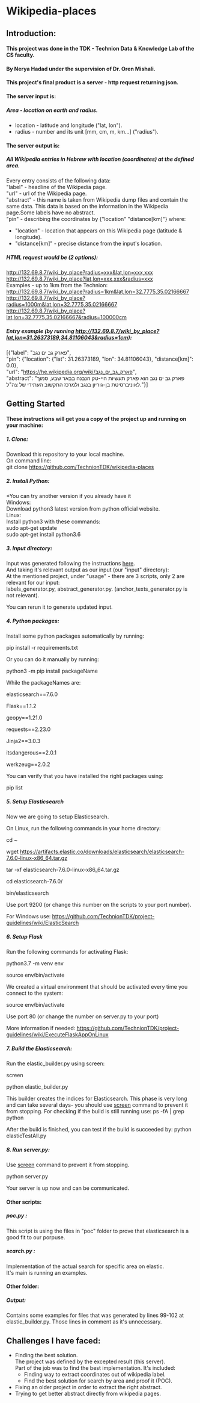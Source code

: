 # Wikipedia-places  
## Introduction:  
#### This project was done in the TDK - Technion Data & Knowledge Lab of the CS faculty.  
#### By Nerya Hadad under the supervision of Dr. Oren Mishali.  
  
#### This project's final product is a server - http request returning json.  
  
#### The server input is:  
##### Area - location on earth and radius.  
  * location - latitude and longitude ("lat, lon").  
  * radius - number and its unit [mm, cm, m, km...] ("radius").  
  
#### The server output is:  
##### All Wikipedia entries in Hebrew with location (coordinates) at the defined area.  
Every entry consists of the following data:  
"label" - headline of the Wikipedia page.  
"url" - url of the Wikipedia page.  
"abstract" - this name is taken from Wikipedia dump files and contain the same data. This data is based on the information in the Wikipedia page.Some labels have no abstract.  
"pin" - describing the coordinates by {"location" "distance[km]"} where:
  * "location" - location that appears on this Wikipedia page (latitude & longitude).  
  * "distance[km]" - precise distance from the input's location.  

  
##### HTML request would be (2 options):  
http://132.69.8.7/wiki_by_place?radius=xxx&lat,lon=xxx,xxx  
http://132.69.8.7/wiki_by_place?lat,lon=xxx,xxx&radius=xxx  
Examples - up to 1km from the Technion:  
http://132.69.8.7/wiki_by_place?radius=1km&lat,lon=32.7775,35.02166667  
http://132.69.8.7/wiki_by_place?radius=1000m&lat,lon=32.7775,35.02166667  
http://132.69.8.7/wiki_by_place?lat,lon=32.7775,35.02166667&radius=100000cm  
    
    
##### Entry example (by running http://132.69.8.7/wiki_by_place?lat,lon=31.26373189,34.81106043&radius=1cm):  
[{"label": "פארק גב ים נגב",  
 "pin": {"location": {"lat": 31.26373189, "lon": 34.81106043}, "distance[km]": 0.0},  
 "url": "https://he.wikipedia.org/wiki/פארק_גב_ים_נגב",  
 "abstract": "פארק גב ים נגב הוא פארק תעשיות היי-טק הנבנה בבאר שבע, סמוך לאוניברסיטת בן-גוריון בנגב ולמרכז התקשוב העתידי של צה\"ל."}]  

  
  
## Getting Started

#### These instructions will get you a copy of the project up and running on your machine:

##### 1. Clone:  
Download this repository to your local machine.  
On command line:  
	git clone https://github.com/TechnionTDK/wikipedia-places  
##### 2. Install Python:  
*You can try another version if you already have it  
Windows:  
Download python3 latest version from python official website.  
Linux:  
Install python3 with these commands:  
	sudo apt-get update  
	sudo apt-get install python3.6  
	
##### 3. Input directory:  
Input was generated following the instructions [here](https://github.com/TechnionTDK/dbpedia-hebrew).  
And taking it's relevant output as our input (our "input" directory):  
At the mentioned project, under "usage" - there are 3 scripts, only 2 are relevant for our input:  
labels_generator.py, abstract_generator.py. (anchor_texts_generator.py is not relevant).    

You can rerun it to generate updated input.

##### 4. Python packages:
Install some python packages automatically by running:

pip install -r requirements.txt

Or you can do it manually by running:

python3 -m pip install packageName

While the packageNames are: 

elasticsearch==7.6.0    

Flask==1.1.2    

geopy==1.21.0   

requests==2.23.0    

Jinja2==3.0.3   

itsdangerous==2.0.1 

werkzeug==2.0.2 

You can verify that you have installed the right packages using:

pip list
	
##### 5. Setup Elasticsearch
Now we are going to setup Elasticsearch.    

On Linux, run the following commands in your home directory:    

cd ~    

wget https://artifacts.elastic.co/downloads/elasticsearch/elasticsearch-7.6.0-linux-x86_64.tar.gz   

tar -xf elasticsearch-7.6.0-linux-x86_64.tar.gz 

cd elasticsearch-7.6.0/ 

bin/elasticsearch   

Use port 9200 (or change this number on the scripts to your port number).     

For Windows use:
https://github.com/TechnionTDK/project-guidelines/wiki/ElasticSearch

##### 6. Setup Flask  
Run the following commands for activating Flask:    

python3.7 -m venv env   

source env/bin/activate 


We created a virtual environment that should be activated every time you connect to the system: 

source env/bin/activate 

Use port 80 (or change the number on server.py to your port)    

More information if needed: https://github.com/TechnionTDK/project-guidelines/wiki/ExecuteFlaskAppOnLinux

##### 7. Build the Elasticsearch:  
Run the elastic_builder.py using screen:    

screen  

python elastic_builder.py   

This builder creates the indices for Elasticsearch.
This phase is very long and can take several days- you should use [screen](https://github.com/TechnionTDK/project-guidelines/wiki/HowTo#how-to-execute-a-long-running-process-on-linux) command to prevent it from stopping.
For checking if the build is still running use:	
ps -fA | grep python	
  
After the build is finished, you can test if the build is succeeded by:	
python elasticTestAll.py  

##### 8. Run server.py:  
Use [screen](https://github.com/TechnionTDK/project-guidelines/wiki/HowTo#how-to-execute-a-long-running-process-on-linux) command to prevent it from stopping.  
  
python server.py	

Your server is up now and can be communicated.	
  
#### Other scripts:  
##### poc.py :  
This script is using the files in "poc" folder to prove that elasticsearch is a good fit to our porpuse.

##### search.py :  
Implementation of the actual search for specific area on elastic.  
It's main is running an examples.  
  
#### Other folder:  
##### Output:  
Contains some examples for files that was generated by lines 99-102 at elastic_builder.py. Those lines in comment as it's unnecessary.

## Challenges I have faced:  
  * Finding the best solution.  
  The project was defined by the excepted result (this server).  
  Part of the job was to find the best implementation. It's included:  
	  * Finding way to extract coordinates out of wikipedia label.  
	  * Find the best solution for search by area and proof it (POC).  
  * Fixing an older project in order to extract the right abstract.  
  * Trying to get better abstract directly from wikipedia pages.  
  